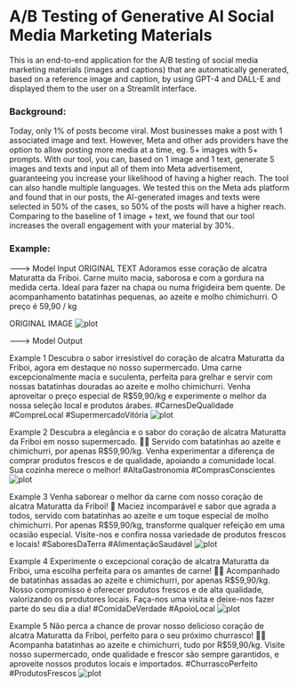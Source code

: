 # A/B Testing of Generative AI Social Media Marketing Materials

This is an end-to-end application for the A/B testing of social media marketing materials (images and captions) that are automatically generated, based on a reference image and caption, by using GPT-4 and DALL-E and displayed them to the user on a Streamlit interface.

### Background:
Today, only 1% of posts become viral. Most businesses make a post with 1 associated image and text.
However, Meta and other ads providers have the option to allow posting more media at a time, eg. 5+ images with 5+ prompts. With our tool, you can, based on 1 image and 1 text, generate 5 images and texts and input all of them into Meta advertisement, guaranteeing you increase your likelihood of having a higher reach. The tool can also handle multiple languages.
We tested this on the Meta ads platform and found that in our posts, the AI-generated images and texts were selected in 50% of the cases, so 50% of the posts will have a higher reach. Comparing to the baseline of 1 image + text, we found that our tool increases the overall engagement with your material by 30%.

### Example:

---> Model Input
ORIGINAL TEXT
Adoramos esse coração de alcatra Maturatta da Friboi.
Carne muito macia, saborosa e com a gordura na medida certa.
Ideal para fazer na chapa ou numa frigideira bem quente.
De acompanhamento batatinhas pequenas, ao azeite e molho chimichurri.
O preço é 59,90 / kg

ORIGINAL IMAGE
![plot](/.Original.jpeg)

---> Model Output

Example 1
Descubra o sabor irresistível do coração de alcatra Maturatta da Friboi, agora em destaque no nosso supermercado. Uma carne excepcionalmente macia e suculenta, perfeita para grelhar e servir com nossas batatinhas douradas ao azeite e molho chimichurri. Venha aproveitar o preço especial de R$59,90/kg e experimente o melhor da nossa seleção local e produtos árabes. #CarnesDeQualidade #CompreLocal #SupermercadoVitória
![plot](https://drive.google.com/file/d/1HIJViV4wLzzgvJAqc5aqDzeYTZxTbFgc/view?usp=sharing)

Example 2
Descubra a elegância e o sabor do coração de alcatra Maturatta da Friboi em nosso supermercado. 🌹🥩 Servido com batatinhas ao azeite e chimichurri, por apenas R$59,90/kg. Venha experimentar a diferença de comprar produtos frescos e de qualidade, apoiando a comunidade local. Sua cozinha merece o melhor! #AltaGastronomia #ComprasConscientes
![plot](https://drive.google.com/file/d/1sLt8SB5vWraOm1l9Ia0ZJMDyv1rhVYZT/view?usp=sharing)

Example 3
Venha saborear o melhor da carne com nosso coração de alcatra Maturatta da Friboi! 🌟 Maciez incomparável e sabor que agrada a todos, servido com batatinhas ao azeite e um toque especial de molho chimichurri. Por apenas R$59,90/kg, transforme qualquer refeição em uma ocasião especial. Visite-nos e confira nossa variedade de produtos frescos e locais! #SaboresDaTerra #AlimentaçãoSaudável
![plot](https://drive.google.com/file/d/15hVcs3WdrK_IgzIK2EwfeeD7QK3u6hev/view?usp=sharing)

Example 4
Experimente o excepcional coração de alcatra Maturatta da Friboi, uma escolha perfeita para os amantes de carne! 🍖💖 Acompanhado de batatinhas assadas ao azeite e chimichurri, por apenas R$59,90/kg. Nosso compromisso é oferecer produtos frescos e de alta qualidade, valorizando os produtores locais. Faça-nos uma visita e deixe-nos fazer parte do seu dia a dia! #ComidaDeVerdade #ApoioLocal
![plot](https://drive.google.com/file/d/1ezzLHN2z640DTY0i2r9T67q80Q0arN3p/view?usp=sharing)

Example 5
Não perca a chance de provar nosso delicioso coração de alcatra Maturatta da Friboi, perfeito para o seu próximo churrasco! 🍴🔥 Acompanha batatinhas ao azeite e chimichurri, tudo por R$59,90/kg. Visite nosso supermercado, onde qualidade e frescor são sempre garantidos, e aproveite nossos produtos locais e importados. #ChurrascoPerfeito #ProdutosFrescos
![plot](https://drive.google.com/file/d/1_wmBz6qnrDn-tLQGo81ZWF0xSYpi-Mdq/view?usp=sharing)
